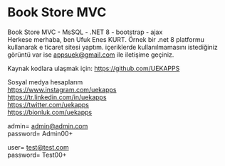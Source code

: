 # Book Store MVC
 Book Store MVC - MsSQL - .NET 8 - bootstrap - ajax   
   Herkese merhaba, ben Ufuk Enes KURT. Örnek bir .net 8 platformu kullanarak e ticaret sitesi yaptım. içeriklerde kullanılmamasını istediğiniz görüntü var ise appsuek@gmail.com ile iletişime geçiniz. 
 

  
 Kaynak kodlara ulaşmak için: https://github.com/UEKAPPS  
  
Sosyal medya hesaplarım  
https://www.instagram.com/uekapps  
https://tr.linkedin.com/in/uekapps  
https://twitter.com/uekapps  
https://bionluk.com/uekapps  
  
  
admin= admin@admin.com   
password= Admin00+

user= test@test.com  
password= Test00+
